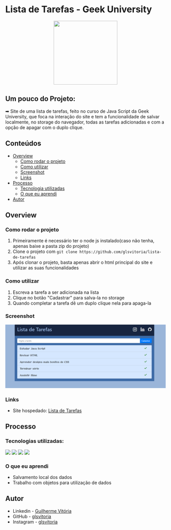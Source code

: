 # Lista de Tarefas - Geek University
<p align="center">
  <img src="https://img.icons8.com/plasticine/2x/circled-play.png" width="200px" height="200px"/></p>
<p align="center">

## Um pouco do Projeto:

➡ Site de uma lista de tarefas, feito no curso de Java Script da Geek University, que foca na interação do site e tem a funcionalidade de salvar localmente, no storage do navegador, todas as tarefas adicionadas e com a opção de apagar com o duplo clique.

## Conteúdos

- [Overview](#overview)
  - [Como rodar o projeto](#como-rodar-o-projeto)
  - [Como utilizar](#como-utilizar-o-projeto)
  - [Screenshot](#screenshot)
  - [Links](#links)
- [Processo](#processo)
  - [Tecnologia utilizadas](#tecnologias-utilizadas)
  - [O que eu aprendi](#oque-eu-aprendi)
- [Autor](#autor)

## Overview

### Como rodar o projeto

 1. Primeiramente é necessário ter o node js instalado(caso não tenha, apenas baixe a pasta zip do projeto) 
 2. Clone o projeto com `git clone https://github.com/glsvitoria/lista-de-tarefas`
 3. Após clonar o projeto, basta apenas abrir o html principal do site e utilizar as suas funcionalidades

### Como utilizar

 1. Escreva a tarefa a ser adicionada na lista
 2. Clique no botão "Cadastrar" para salva-la no storage
 3. Quando completar a tarefa dê um duplo clique nela para apaga-la

### Screenshot
![](./assets/images/Screenshot.PNG)
### Links
- Site hospedado: [Lista de Tarefas](link)

## Processo

### Tecnologias utilizadas:

[<img src="https://img.shields.io/static/v1?label=&message=HTML&color=orange&style=for-the-badge&logo=HTML5&logoColor=white" />](https://github.com/glsvitoria)
[<img src="https://img.shields.io/static/v1?label=&message=CSS&color=blue&style=for-the-badge&logo=CSS3&logoColor=white" />](https://github.com/glsvitoria)
[<img src="https://img.shields.io/static/v1?label=&message=JS&color=yellowgreen&style=for-the-badge&logo=JavaScript&logoColor=white" />](https://github.com/glsvitoria)
[<img src="https://img.shields.io/static/v1?label=&message=Bootstrap4&color=yellow&style=for-the-badge&logo=BootstraplogoColor=white" />](https://github.com/glsvitoria)


### O que eu aprendi
 - Salvamento local dos dados
 - Trabalho com objetos para utilização de dados

## Autor
- Linkedin - [Guilherme Vitória](https://www.linkedin.com/in/glsvitoria/)
- GitHub - [glsvitoria](https://github.com/glsvitoria)
- Instagram - [glsvitoria](https://www.instagram.com/glsvitoria/)
